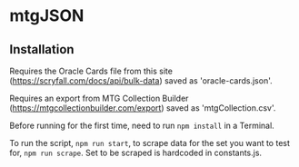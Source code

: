 # mtgJSON

## Installation

Requires the Oracle Cards file from this site (https://scryfall.com/docs/api/bulk-data) saved as 'oracle-cards.json'.

Requires an export from MTG Collection Builder (https://mtgcollectionbuilder.com/export) saved as 'mtgCollection.csv'.

Before running for the first time, need to run `npm install` in a Terminal.

To run the script, `npm run start`, to scrape data for the set you want to test for, `npm run scrape`. Set to be scraped is hardcoded in constants.js.
